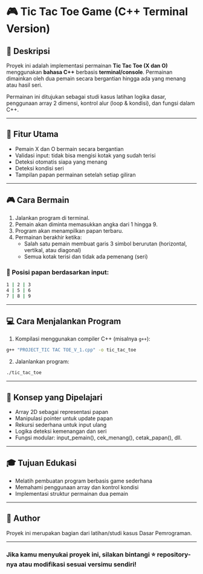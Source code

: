 # 🎮 Tic Tac Toe Game (C++ Terminal Version)

## 📘 Deskripsi
Proyek ini adalah implementasi permainan **Tic Tac Toe (X dan O)** menggunakan **bahasa C++** berbasis **terminal/console**. Permainan dimainkan oleh dua pemain secara bergantian hingga ada yang menang atau hasil seri.

Permainan ini ditujukan sebagai studi kasus latihan logika dasar, penggunaan array 2 dimensi, kontrol alur (loop & kondisi), dan fungsi dalam C++.

---

## 🎯 Fitur Utama

- Pemain X dan O bermain secara bergantian
- Validasi input: tidak bisa mengisi kotak yang sudah terisi
- Deteksi otomatis siapa yang menang
- Deteksi kondisi seri
- Tampilan papan permainan setelah setiap giliran

---

## 🎮 Cara Bermain

1. Jalankan program di terminal.
2. Pemain akan diminta memasukkan angka dari 1 hingga 9.
3. Program akan menampilkan papan terbaru.
4. Permainan berakhir ketika:
   - Salah satu pemain membuat garis 3 simbol berurutan (horizontal, vertikal, atau diagonal)
   - Semua kotak terisi dan tidak ada pemenang (seri)

### 📌 Posisi papan berdasarkan input:
```bash
1 | 2 | 3
4 | 5 | 6
7 | 8 | 9
```

---

## 💻 Cara Menjalankan Program

1. Kompilasi menggunakan compiler C++ (misalnya `g++`):
```bash
g++ "PROJECT_TIC TAC TOE_V_1.cpp" -o tic_tac_toe
```

2. Jalanlankan program:
```bash
./tic_tac_toe
```

---

## 🧠 Konsep yang Dipelajari
- Array 2D sebagai representasi papan
- Manipulasi pointer untuk update papan
- Rekursi sederhana untuk input ulang
- Logika deteksi kemenangan dan seri
- Fungsi modular: input_pemain(), cek_menang(), cetak_papan(), dll.

---

## 🎓 Tujuan Edukasi
- Melatih pembuatan program berbasis game sederhana
- Memahami penggunaan array dan kontrol kondisi
- Implementasi struktur permainan dua pemain

---

## 👤 Author
Proyek ini merupakan bagian dari latihan/studi kasus Dasar Pemrograman.

---

### Jika kamu menyukai proyek ini, silakan bintangi ⭐ repository-nya atau modifikasi sesuai versimu sendiri!